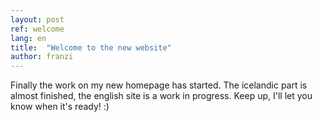 ```yaml
---
layout: post
ref: welcome
lang: en
title:  "Welcome to the new website"
author: franzi
---
```


Finally the work on my new homepage has started. The icelandic part is almost finished, the english site is a work in progress. Keep up, I'll let you know when it's ready! :)
